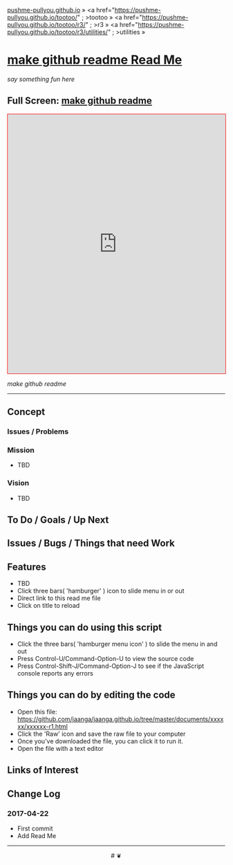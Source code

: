 <span style=display:none; >[You are now in a GitHub source code view - click this link to view Read Me file as a web page]( http://pushme-pullyou.github.io/tootoo/r3/utilities/make-github-readme/#README.md "View file as a web page." ) </span>


<a href="https://pushme-pullyou.github.io/" >pushme-pullyou.github.io</a> &raquo;  <a href="https://pushme-pullyou.github.io/tootoo/" ; >tootoo</a> &raquo; </h3> <a href="https://pushme-pullyou.github.io/tootoo/r3/" ; >r3</a> &raquo; </h3> <a href="https://pushme-pullyou.github.io/tootoo/r3/utilities/" ; >utilities</a> &raquo; </h3>


[make github readme Read Me]( https://pushme-pullyou.github.io/tootoo/r3/utilities/make-github-readme/index.html#readme.md )
===
_say something fun here_

## Full Screen: [ make github readme ]( https://pushme-pullyou.github.io/tootoo/r3/utilities/make-github-readme/index.html )

<img src="" style=display:none; width=800 >

<iframe id=ifr src=https://pushme-pullyou.github.io/tootoo/r3/utilities/make-github-readme/index.html style="border: 1px solid red;" width=100% height=600px ></iframe>

_make github readme_

***

## Concept

### Issues / Problems
<!--

The general format is an adaptation of the ideas developed in Alexander's _et al_ [A Pattern Language]( https://books.google.com/books?id=hwAHmktpk5IC&pg=PR10#v=onepage&q&f=false ) - as sammarized on page 10.

Each pattern describes a problem which occurs over and over again in our environment, and then describes the core of the solution to that problem, in such a way that you can use this solution a million times over, without ever doing it the same way twice.

patterns are descriptions of common problems and proposal for the solutions that can be used repeatedly every time the problem is encountered and producing an different outcome.

-->

### Mission
<!-- a statement of a rationale, applicable now as well as in the future -->

* TBD

### Vision
<!--  a descriptive picture of a desired future state -->

* TBD

## To Do / Goals / Up Next



## Issues / Bugs / Things that need Work


## Features

* TBD
* Click three bars( 'hamburger' ) icon to slide menu in or out
* Direct link to this read me file
* Click on title to reload


## Things you can do using this script


* Click the three bars( 'hamburger menu icon' ) to slide the menu in and out
* Press Control-U/Command-Option-U to view the source code
* Press Control-Shift-J/Command-Option-J to see if the JavaScript console reports any errors



## Things you can do by editing the code

* Open this file: https://github.com/jaanga/jaanga.github.io/tree/master/documents/xxxxxx/xxxxxx-r1.html
* Click the 'Raw' icon and save the raw file to your computer
* Once you've downloaded the file, you can click it to run it.
* Open the file with a text editor


<!--
## Users
_where used_

Intended for xxx
-->



## Links of Interest



## Change Log

### 2017-04-22

* First commit
* Add Read Me


***

<center title='Jaanga ~ your 3D happy place' >
# <a href=javascript:window.scrollTo(0,0); style=text-decoration:none; > ❦ </a>
</center>
